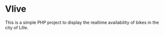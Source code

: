 # Vlive

This is a simple PHP project to display the realtime availability of bikes in the city of Lille.
